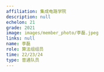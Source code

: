 ```yaml
---
affiliation: 集成电路学院
description: null
echelon: 21
grade: 2021
image: images/member_photo/李磊.jpeg
links: null
name: 李磊
role: 算法组组员
time: 22/23/24
type: 普通队员
---
```

